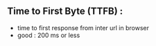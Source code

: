 ## Time to First Byte (TTFB) : 
* time to first response from inter url in browser
* good : 200 ms or less

